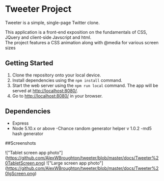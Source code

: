 # Tweeter Project

Tweeter is a simple, single-page Twitter clone.

This application is a front-end exposition on the fundamentals of CSS, JQuery and client-side Javscript and html.  
The project features a CSS animation along with @media for various screen sizes


## Getting Started


1. Clone the repository onto your local device.
2. Install dependencies using the `npm install` command.
3. Start the web server using the `npm run local` command. The app will be served at <http://localhost:8080/>.
4. Go to <http://localhost:8080/> in your browser.

## Dependencies

- Express
- Node 5.10.x or above
-Chance random generator helper v 1.0.2
-md5 hash generator

##Screenshots

!["Tablet screen app photo"] (https://github.com/AlexWBroughton/tweeter/blob/master/docs/Tweeter%20TabletScreen.png)
!["Large screen app photo"] (https://github.com/AlexWBroughton/tweeter/blob/master/docs/Tweeter%20lgScreen.png)


